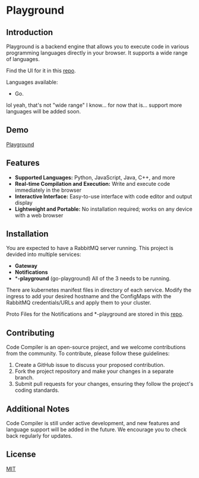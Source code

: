 # Playground

## Introduction
Playground is a backend engine that allows you to execute code in various programming languages directly in your browser. It supports a wide range of languages.

Find the UI for it in this [repo](https://github.com/Sudarshan-PR/playground-ui).

Languages available:

- Go. 

lol yeah, that's not "wide range" I know... for now that is... support more languages will be added soon.

## Demo

[Playground](https://sudarshan-pr.github.io/playground-ui/) 
## Features

* **Supported Languages:** Python, JavaScript, Java, C++, and more
* **Real-time Compilation and Execution:** Write and execute code immediately in the browser
* **Interactive Interface:** Easy-to-use interface with code editor and output display
* **Lightweight and Portable:** No installation required; works on any device with a web browser

## Installation

You are expected to have a RabbitMQ server running.
This project is devided into multiple services:
* **Gateway**
* **Notifications**
* ***-playground** (go-playground)
All of the 3 needs to be running.

There are kubernetes manifest files in directory of each service. Modify the ingress to add your desired hostname and the ConfigMaps with the RabbitMQ credentials/URLs and apply them to your cluster.

Proto Files for the Notifications and *-playground are stored in this [repo](https://github.com/Sudarshan-PR/playground-protos).
## Contributing

Code Compiler is an open-source project, and we welcome contributions from the community. To contribute, please follow these guidelines:

1. Create a GitHub issue to discuss your proposed contribution.
2. Fork the project repository and make your changes in a separate branch.
3. Submit pull requests for your changes, ensuring they follow the project's coding standards.


## Additional Notes

Code Compiler is still under active development, and new features and language support will be added in the future. We encourage you to check back regularly for updates.
## License

[MIT](https://choosealicense.com/licenses/mit/)
